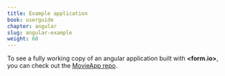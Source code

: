 ```yaml
---
title: Example application
book: userguide
chapter: angular
slug: angular-example
weight: 60
---
```

To see a fully working copy of an angular application built with **&lt;<span class="text-primary">form</span>.<span class="text-secondary">io</span>&gt;**, you can check out the [MovieApp repo](https://github.com/formio/movieapp).
